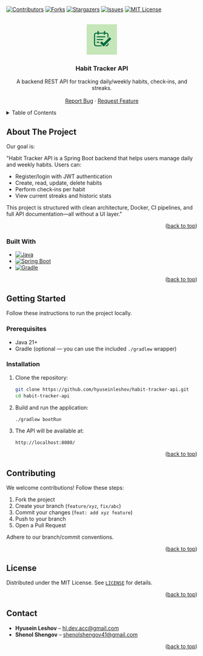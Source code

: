 <a id="readme-top"></a>

<!-- PROJECT SHIELDS -->
[![Contributors][contributors-shield]][contributors-url]
[![Forks][forks-shield]][forks-url]
[![Stargazers][stars-shield]][stars-url]
[![Issues][issues-shield]][issues-url]
[![MIT License][license-shield]][license-url]



<!-- PROJECT LOGO -->
<br />
<div align="center">
  <a href="https://github.com/hyuseinleshov/habit-tracker-api">
    <img src="images/logo.png" alt="Habit Tracker Logo" width="80" height="80">
  </a>

<h3 align="center">Habit Tracker API</h3>

  <p align="center">
    A backend REST API for tracking daily/weekly habits, check‑ins, and streaks.
    <br />
    <br />
    <a href="https://github.com/hyuseinleshov/habit-tracker-api/issues/new?labels=bug&template=bug-report---.md">Report Bug</a>
    &middot;
    <a href="https://github.com/hyuseinleshov/habit-tracker-api/issues/new?labels=enhancement&template=feature-request---.md">Request Feature</a>
  </p>
</div>



<!-- TABLE OF CONTENTS -->
<details>
  <summary>Table of Contents</summary>
  <ol>
    <li><a href="#about-the-project">About The Project</a>
        <ul>
          <li><a href="#built-with">Built With</a></li>
        </ul>
    </li>
    <li><a href="#getting-started">Getting Started</a>
        <ul>
          <li><a href="#prerequisites">Prerequisites</a></li>
          <li><a href="#installation">Installation</a></li>
        </ul>
    </li>
    <li><a href="#contributing">Contributing</a></li>
    <li><a href="#license">License</a></li>
    <li><a href="#contact">Contact</a></li>
  </ol>
</details>



<!-- ABOUT THE PROJECT -->
## About The Project

Our goal is:

"Habit Tracker API is a Spring Boot backend that helps users manage daily and weekly habits. Users can:
- Register/login with JWT authentication
- Create, read, update, delete habits
- Perform check‑ins per habit
- View current streaks and historic stats

This project is structured with clean architecture, Docker, CI pipelines, and full API documentation—all without a UI layer."

<p align="right">(<a href="#readme-top">back to top</a>)</p>



<!-- BUILT WITH -->
### Built With

* [![Java][java-shield]][java-url]
* [![Spring Boot][spring-boot-shield]][spring-boot-url]
* [![Gradle][gradle-shield]][gradle-url]

<p align="right">(<a href="#readme-top">back to top</a>)</p>



<!-- GETTING STARTED -->
## Getting Started

Follow these instructions to run the project locally.

### Prerequisites

* Java 21+
* Gradle (optional — you can use the included `./gradlew` wrapper)

### Installation

1. Clone the repository:

    ```bash
    git clone https://github.com/hyuseinleshov/habit-tracker-api.git
    cd habit-tracker-api
    ```

2. Build and run the application:

    ```bash
    ./gradlew bootRun
    ```

3. The API will be available at:

    ```
    http://localhost:8080/
    ```

<p align="right">(<a href="#readme-top">back to top</a>)</p>



<!-- CONTRIBUTING -->
## Contributing

We welcome contributions! Follow these steps:

1. Fork the project
2. Create your branch (`feature/xyz`, `fix/abc`)
3. Commit your changes (`feat: add xyz feature`)
4. Push to your branch
5. Open a Pull Request

Adhere to our branch/commit conventions.

<p align="right">(<a href="#readme-top">back to top</a>)</p>



<!-- LICENSE -->
## License

Distributed under the MIT License. See [`LICENSE`](LICENSE) for details.

<p align="right">(<a href="#readme-top">back to top</a>)</p>



<!-- CONTACT -->
## Contact

- **Hyusein Leshov** – hl.dev.acc@gmail.com
- **Shenol Shengov** – shenolshengov41@gmail.com

<p align="right">(<a href="#readme-top">back to top</a>)</p>



<!-- MARKDOWN LINKS & IMAGES -->
[contributors-shield]: https://img.shields.io/github/contributors/hyuseinleshov/habit-tracker-api.svg?style=for-the-badge
[contributors-url]: https://github.com/hyuseinleshov/habit-tracker-api/graphs/contributors
[forks-shield]: https://img.shields.io/github/forks/hyuseinleshov/habit-tracker-api.svg?style=for-the-badge
[forks-url]: https://github.com/hyuseinleshov/habit-tracker-api/network/members
[stars-shield]: https://img.shields.io/github/stars/hyuseinleshov/habit-tracker-api.svg?style=for-the-badge
[stars-url]: https://github.com/hyuseinleshov/habit-tracker-api/stargazers
[issues-shield]: https://img.shields.io/github/issues/hyuseinleshov/habit-tracker-api.svg?style=for-the-badge
[issues-url]: https://github.com/hyuseinleshov/habit-tracker-api/issues
[license-shield]: https://img.shields.io/github/license/hyuseinleshov/habit-tracker-api.svg?style=for-the-badge
[license-url]: https://github.com/hyuseinleshov/habit-tracker-api/blob/main/LICENSE
[java-shield]: https://img.shields.io/badge/Java-DE0A26?logo=openjdk&logoColor=white&style=for-the-badge
[java-url]: https://www.oracle.com/java/
[spring-boot-shield]: https://img.shields.io/badge/Spring%20Boot-6DB33F?logo=springboot&logoColor=white&style=for-the-badge
[spring-boot-url]: https://spring.io/projects/spring-boot
[gradle-shield]: https://img.shields.io/badge/Gradle-02303A?logo=gradle&logoColor=white&style=for-the-badge
[gradle-url]: https://gradle.org/
